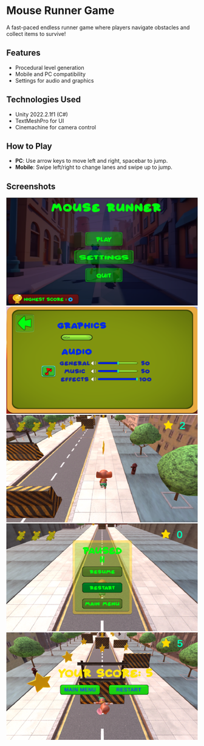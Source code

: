 # Mouse Runner Game
A fast-paced endless runner game where players navigate obstacles and collect items to survive!

## Features
- Procedural level generation
- Mobile and PC compatibility
- Settings for audio and graphics

## Technologies Used
- Unity 2022.2.1f1 (C#)
- TextMeshPro for UI
- Cinemachine for camera control

## How to Play
- **PC**: Use arrow keys to move left and right, spacebar to jump.
- **Mobile**: Swipe left/right to change lanes and swipe up to jump.

## Screenshots
![Gameplay Screenshot](/ScreenShots/MainMenu.png)
![Gameplay Screenshot](/ScreenShots/Settings.png)
![Gameplay Screenshot](/ScreenShots/InGame.png)
![Gameplay Screenshot](/ScreenShots/PauseMenu.png)
![Gameplay Screenshot](/ScreenShots/OnDeath.png)

